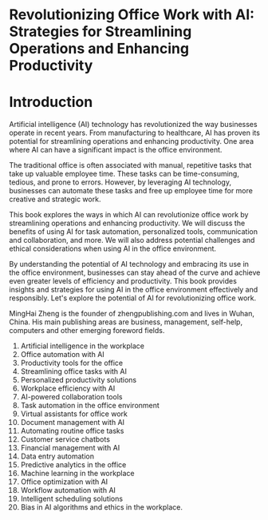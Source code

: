 # Revolutionizing Office Work with AI: Strategies for Streamlining Operations and Enhancing Productivity

# Introduction

Artificial intelligence (AI) technology has revolutionized the way businesses operate in recent years. From manufacturing to healthcare, AI has proven its potential for streamlining operations and enhancing productivity. One area where AI can have a significant impact is the office environment.

The traditional office is often associated with manual, repetitive tasks that take up valuable employee time. These tasks can be time-consuming, tedious, and prone to errors. However, by leveraging AI technology, businesses can automate these tasks and free up employee time for more creative and strategic work.

This book explores the ways in which AI can revolutionize office work by streamlining operations and enhancing productivity. We will discuss the benefits of using AI for task automation, personalized tools, communication and collaboration, and more. We will also address potential challenges and ethical considerations when using AI in the office environment.

By understanding the potential of AI technology and embracing its use in the office environment, businesses can stay ahead of the curve and achieve even greater levels of efficiency and productivity. This book provides insights and strategies for using AI in the office environment effectively and responsibly. Let's explore the potential of AI for revolutionizing office work.

MingHai Zheng is the founder of zhengpublishing.com and lives in Wuhan, China. His main publishing areas are business, management, self-help, computers and other emerging foreword fields.



1. Artificial intelligence in the workplace
2. Office automation with AI
3. Productivity tools for the office
4. Streamlining office tasks with AI
5. Personalized productivity solutions
6. Workplace efficiency with AI
7. AI-powered collaboration tools
8. Task automation in the office environment
9. Virtual assistants for office work
10. Document management with AI
11. Automating routine office tasks
12. Customer service chatbots
13. Financial management with AI
14. Data entry automation
15. Predictive analytics in the office
16. Machine learning in the workplace
17. Office optimization with AI
18. Workflow automation with AI
19. Intelligent scheduling solutions
20. Bias in AI algorithms and ethics in the workplace.

